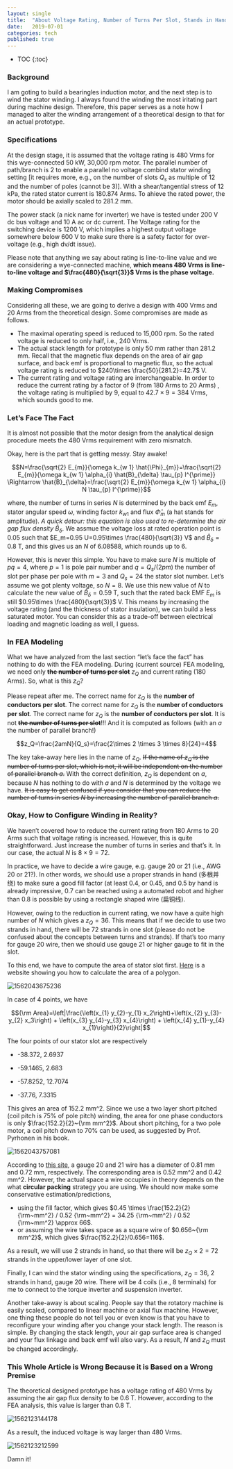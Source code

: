 ```yaml
---
layout: single
title:  "About Voltage Rating, Number of Turns Per Slot, Stands in Hand, etc."
date:   2019-07-01
categories: tech
published: true
---
```


* TOC
{:toc}
### Background

I am goting to build a bearingles induction motor, and the next step is to wind the stator winding. I always found the winding the most iritating part during machine design. Therefore, this paper serves as a note  how I managed to alter the winding arrangement of a theoretical design to that for an actual prototype.

### Specifications

At the design stage, it is assumed that the voltage rating is 480 Vrms for this wye-connected 50 kW, 30,000 rpm motor. The parallel number of path/branch is 2 to enable a parallel no voltage combind stator winding setting [it requires more, e.g., on the number of slots $Q_s$ as multiple of 12 and the number of poles (cannot be 3)]. With a shear/tangential stress of 12 kPa, the rated stator current is 180.874 Arms. To ahieve the rated power, the motor should be axially scaled to 281.2 mm.

The power stack (a nick name for inverter) we have is tested under 200 V dc bus voltage and 10 A ac or dc current. The Voltage rating for the switching device is 1200 V, which implies a highest output voltage somewhere below 600 V to make sure there is a safety factor for over-voltage (e.g., high dv/dt issue). 

Please note that anything we say about rating is line-to-line value and we are considering a wye-connected machine, **which means 480 Vrms is line-to-line voltage and $\frac{480}{\sqrt{3}}$ Vrms is the phase voltage.**

### Making Compromises

Considering all these, we are going to derive a design with 400 Vrms and 20 Arms from the theoretical design. Some compromises are made as follows.

- The maximal operating speed is reduced to 15,000 rpm. So the rated voltage is reduced to only half, i.e., 240 Vrms.
- The actual stack length for prototype is only 50 mm rather than 281.2 mm. Recall that the magnetic flux depends on the area of air gap surface, and back emf is proportional to magnetic flux, so the actual voltage rating is reduced to $240\times \frac{50}{281.2}=42.7$ V.
- The current rating and voltage rating are interchangeable. In order to reduce the current rating by a factor of 9 (from 180 Arms to 20 Arms) , the voltage rating is multiplied by 9, equal to $42.7\times 9=384$ Vrms, which sounds good to me.

### Let’s Face The Fact

It is almost not possible that the motor design from the analytical design procedure meets the 480 Vrms requirement with zero mismatch.

Okay, here is the part that is getting messy. Stay awake!

$$N=\frac{\sqrt{2} E_{m}}{\omega k_{w 1} \hat{\Phi}_{m}}=\frac{\sqrt{2} E_{m}}{\omega k_{w 1} \alpha_{i} \hat{B}_{\delta} \tau_{p} l^{\prime}} \Rightarrow \hat{B}_{\delta}=\frac{\sqrt{2} E_{m}}{\omega k_{w 1} \alpha_{i} N \tau_{p} l^{\prime}}$$

where, the number of turns in series $N$ is determined by the back emf $E_m$, stator angular speed $\omega$, winding factor $k_{w1}$ and flux $\hat\Phi_m$ (a hat stands for amplitude). _A quick detour: this equation is also used to re-determine the air gap flux density_ $\hat B_\delta$. We assmue the voltage loss at rated operation point is 0.05 such that $E_m=0.95 U=0.95\times \frac{480}{\sqrt{3}} V$ and $\hat B_\delta=0.8$ T, and this gives us an $N$ of 6.08588, which rounds up to 6. 

However, this is never this simple. You have to make sure $N$ is multiple of $pq=4$, where $p=1$ is pole pair number and $q=Q_s/(2pm)$ the number of slot per phase per pole with $m=3$ and $Q_s=24$ the stator slot number. Let’s assume we got plenty voltage, so $N=8$. We use this new value of $N$ to calculate the new value of $\hat B_\delta=0.59$ T, such that the rated back EMF $E_m$ is still $0.95\times \frac{480}{\sqrt{3}}$ V. This means by increasing the voltage rating (and the thickness of stator insulation), we can build a less saturated motor. You can consider this as a trade-off between electrical loading and magnetic loading as well, I guess.

### In FEA Modeling

What we have analyzed from the last section “let’s face the fact” has nothing to do with the FEA modeling. During (current source) FEA modeling, we need only ~~**the number of turns per slot**~~ $z_Q$ and current rating (180 Arms). So, what is this $z_Q$?

Please repeat after me. The correct name for $z_Q$ is the **number of conductors per slot**. The correct name for $z_Q$ is the **number of conductors per slot**. The correct name for $z_Q$ is the **number of conductors per slot**. It is not ~~**the number of turns per slot**~~!!! And it is computed as follows (with an $a$ the number of parallel branch!)

$$z_Q=\frac{2amN}{Q_s}=\frac{2\times 2 \times 3 \times 8}{24}=4$$



The key take-away here lies in the name of $z_Q$. ~~If the name of $z_Q$ is the number of turns per slot, which is not, it will be independent on the number of parallel branch $a$.~~ With the correct definition, $z_Q$ is dependent on $a$, because $N$ has nothing to do with $a$ and $N$ is determined by the voltage we have. ~~It is easy to get confused if you consider that you can reduce the number of turns in series $N$ by increasing the number of parallel branch $a$.~~

### Okay, How to Configure Winding in Reality?

We haven’t covered how to reduce the current rating from 180 Arms to 20 Arms such that voltage rating is increased. However, this is quite straightforward. Just increase the number of turns in series and that’s it. In our case, the actual $N$ is $8\times9=72$.

In practice, we have to decide a wire gauge, e.g. gauge 20 or 21 (i.e., AWG 20 or 21?). In other words, we should use a proper strands in hand (多根并绕) to make sure a good fill factor (at least 0.4, or 0.45, and 0.5 by hand is already impressive, 0.7 can be reached using a automated robot and higher than 0.8 is possible by using a rectangle shaped wire (扁铜线). 

However, owing to the reduction in current rating, we now have a quite high number of $N$ which gives a $z_Q=36$. This means that if we decide to use two strands in hand,  there will be $72$ strands in one slot (please do not be confused about the concepts between turns and strands). If that’s too many for gauge 20 wire, then we should use gauge 21 or higher gauge to fit in the slot.

To this end, we have to compute the area of stator slot first. [Here](https://www.mathopenref.com/coordpolygonarea.html) is a website showing you how to calculate the area of a polygon. 

![1562043675236](/assets/images/1562043675236.png)

In case of 4 points, we have

$${\rm Area}=\left|\frac{\left(x_{1} y_{2}-y_{1} x_2\right)+\left(x_{2} y_{3}-y_{2} x_3\right) + \left(x_{3} y_{4}-y_{3} x_{4}\right) + \left(x_{4} y_{1}-y_{4} x_{1}\right)}{2}\right|$$

The four points of our stator slot are respectively

- -38.372, 2.6937

- -59.1465, 2.683
- -57.8252, 12.7074
- -37.76, 7.3315

This gives an area of 152.2 mm^2. Since we use a two layer short pitched (coil pitch is 75% of pole pitch) winding, the area for one phase conductors is only $\frac{152.2}{2}~{\rm mm^2}$. About short pitching, for a two pole motor, a coil pitch down to 70% can be used, as suggested by Prof. Pyrhonen in his book.

![1562043757081](/assets/images/1562043757081.png)

According to [this site](https://www.engineeringtoolbox.com/awg-wire-gauge-d_731.html), a gauge 20 and 21 wire has a diameter of 0.81 mm and 0.72 mm, respectively. The corresponding area is 0.52 mm^2 and 0.42 mm^2. However, the actual space a wire occupies in theory depends on the what **circular packing** strategy you are using. We should now make some conservative estimation/predictions, 

- using the fill factor, which gives $0.45 \times \frac{152.2}{2} {\rm~mm^2} / 0.52 {\rm~mm^2} = 34.25 {\rm~mm^2} / 0.52 {\rm~mm^2} \approx 66$. 
- or assuming the wire takes space as a square wire of $0.656~{\rm mm^2}$, which gives $\frac{152.2}{2}/0.656=116$.

As a result, we will use 2 strands in hand, so that there will be $z_Q\times 2=72$ strands in the upper/lower layer of one slot.



Finally, I can wind the stator winding using the specifications, $z_Q=36$, 2 strands in hand, gauge 20 wire. There will be 4 coils (i.e., 8 terminals) for me to connect to the torque inverter and suspension inverter.



Another take-away is about scaling. People say that the rotatory machine is easily scaled, compared to linear machine or axial flux machine. However, one thing these people do not tell you or even know is that you have to reconfigure your winding after you change your stack length. The reason is simple. By changing the stack length, your air gap surface area is changed and your flux linkage and back emf will also vary. As a result, $N$ and $z_Q$ must be changed accordingly.



### This Whole Article is Wrong Because it is Based on a Wrong Premise

The theoretical designed prototype has a voltage rating of 480 Vrms by assuming the air gap flux density to be 0.6 T. However, according to the FEA analysis, this value is larger than 0.8 T. 

![1562123144178](assets/images/1562123144178.png)

As a result, the induced voltage is way larger than 480 Vrms.

![1562123212599](assets/images/1562123212599.png)



Damn it!

